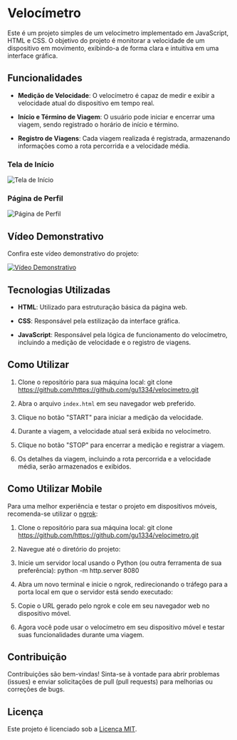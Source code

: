 # Velocímetro

Este é um projeto simples de um velocímetro implementado em JavaScript, HTML e CSS. O objetivo do projeto é monitorar a velocidade de um dispositivo em movimento, exibindo-a de forma clara e intuitiva em uma interface gráfica.

## Funcionalidades

- **Medição de Velocidade**: O velocímetro é capaz de medir e exibir a velocidade atual do dispositivo em tempo real.

- **Início e Término de Viagem**: O usuário pode iniciar e encerrar uma viagem, sendo registrado o horário de início e término.

- **Registro de Viagens**: Cada viagem realizada é registrada, armazenando informações como a rota percorrida e a velocidade média.

### Tela de Início

![Tela de Início](imagens/tela_inicio.png)

### Página de Perfil

![Página de Perfil](imagens/pagina_perfil.png)

## Vídeo Demonstrativo

Confira este vídeo demonstrativo do projeto:

[![Vídeo Demonstrativo](https://img.youtube.com/vi/VIDEO_ID/maxresdefault.jpg)](https://www.youtube.com/watch?v=VIDEO_ID)

## Tecnologias Utilizadas

- **HTML**: Utilizado para estruturação básica da página web.

- **CSS**: Responsável pela estilização da interface gráfica.

- **JavaScript**: Responsável pela lógica de funcionamento do velocímetro, incluindo a medição de velocidade e o registro de viagens.

## Como Utilizar

1. Clone o repositório para sua máquina local: git clone https://github.com/https://github.com/gu1334/velocimetro.git

2. Abra o arquivo `index.html` em seu navegador web preferido.

3. Clique no botão "START" para iniciar a medição da velocidade.

4. Durante a viagem, a velocidade atual será exibida no velocímetro.

5. Clique no botão "STOP" para encerrar a medição e registrar a viagem.

6. Os detalhes da viagem, incluindo a rota percorrida e a velocidade média, serão armazenados e exibidos.

## Como Utilizar Mobile

Para uma melhor experiência e testar o projeto em dispositivos móveis, recomenda-se utilizar o [ngrok](https://ngrok.com/):

1. Clone o repositório para sua máquina local: git clone https://github.com/https://github.com/gu1334/velocimetro.git

2. Navegue até o diretório do projeto:


3. Inicie um servidor local usando o Python (ou outra ferramenta de sua preferência): python -m http.server 8080


4. Abra um novo terminal e inicie o ngrok, redirecionando o tráfego para a porta local em que o servidor está sendo executado:


5. Copie o URL gerado pelo ngrok e cole em seu navegador web no dispositivo móvel.

6. Agora você pode usar o velocímetro em seu dispositivo móvel e testar suas funcionalidades durante uma viagem.

## Contribuição

Contribuições são bem-vindas! Sinta-se à vontade para abrir problemas (issues) e enviar solicitações de pull (pull requests) para melhorias ou correções de bugs.

## Licença

Este projeto é licenciado sob a [Licença MIT](LICENSE).

